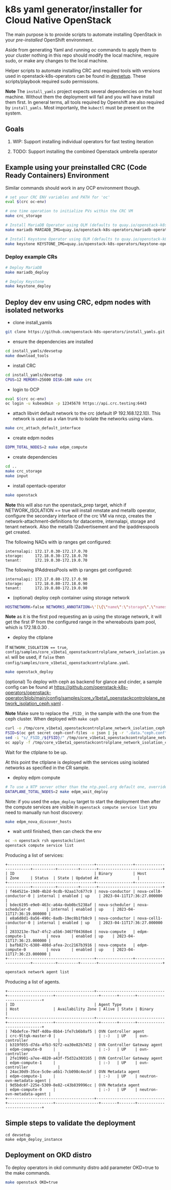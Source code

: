 # k8s yaml generator/installer for Cloud Native OpenStack

The main purpose is to provide scripts to automate installing OpenStack in your *pre-installed* OpenShift environment.

Aside from generating Yaml and running *oc* commands to apply them to your cluster nothing in this repo should modify the local machine, require sudo, or make any changes to the local machine.

Helper scripts to automate installing CRC and required tools with versions used in openstack-k8s-operators can be found in [devsetup](devsetup/README.md). These scripts/playbook required sudo permissions.

**Note**
The `install_yamls` project expects several dependencies on the host machine.
Without them the deployment will fail and you will have install them first.
In general terms, all tools required by Openshift are also required by `install_yamls`.
Most importanly, the `kubectl` must be present on the system.

## Goals

1) WIP: Support installing individual operators for fast testing iteration

2) TODO: Support installing the combined Openstack umbrella operator

## Example using your preinstalled CRC (Code Ready Containers) Environment

Similar commands should work in any OCP environment though.
```bash
# set your CRC ENV variables and PATH for 'oc'
eval $(crc oc-env)

# one time operation to initialize PVs within the CRC VM
make crc_storage

# Install MariaDB Operator using OLM (defaults to quay.io/openstack-k8s-operators)
make mariadb MARIADB_IMG=quay.io/openstack-k8s-operators/mariadb-operator-index:latest

# Install Keystone Operator using OLM (defaults to quay.io/openstack-k8s-operators)
make keystone KEYSTONE_IMG=quay.io/openstack-k8s-operators/keystone-operator-index:latest
```

### Deploy example CRs
```bash
# Deploy MariaDB
make mariadb_deploy

# Deploy Keystone
make keystone_deploy
```

## Deploy dev env using CRC, edpm nodes with isolated networks
* clone install_yamls
```bash
git clone https://github.com/openstack-k8s-operators/install_yamls.git
```
* ensure the dependencies are installed
```bash
cd install_yamls/devsetup
make download_tools
```

* install CRC
```bash
cd install_yamls/devsetup
CPUS=12 MEMORY=25600 DISK=100 make crc
```

* login to OCP
```bash
eval $(crc oc-env)
oc login -u kubeadmin -p 12345678 https://api.crc.testing:6443
```

* attach libvirt default network to the crc (default IP 192.168.122.10). This network is used as a vlan trunk to isolate the networks using vlans.
```bash
make crc_attach_default_interface
```

* create edpm nodes
```bash
EDPM_TOTAL_NODES=2 make edpm_compute
```

* create dependencies
```bash
cd ..
make crc_storage
make input
```

* install opentack-operator
```bash
make openstack
```

**Note** this will also run the openstack_prep target, which if NETWORK_ISOLATION == true will install nmstate and metallb operator, configure the secondary interface of the crc VM via nncp, creates the network-attachment-definitions for datacentre, internalapi, storage and tenant network. Also the metallb l2advertisement and the ipaddresspools get created.

The following NADs with ip ranges get configured:
```
internalapi: 172.17.0.30-172.17.0.70
storage:     172.18.0.30-172.18.0.70
tenant:      172.19.0.30-172.19.0.70
```

The following IPAddressPools with ip ranges get configured:
```
internalapi: 172.17.0.80-172.17.0.90
storage:     172.18.0.80-172.18.0.90
tenant:      172.19.0.80-172.19.0.90
```

* (optional) deploy ceph container using storage network
```bash
HOSTNETWORK=false NETWORKS_ANNOTATION=\'[\{\"name\":\"storage\",\"namespace\":\"openstack\"\}]\' MON_IP=172.18.0.30 make ceph TIMEOUT=90
```

**Note** as it is the first pod requesting an ip using the storage network, it will get the first IP from the configured range in the whereabouts ipam pool, which is 172.18.0.30 .

* deploy the ctlplane

If `NETWORK_ISOLATION == true`, `config/samples/core_v1beta1_openstackcontrolplane_network_isolation.yaml` will be used, if `false` then `config/samples/core_v1beta1_openstackcontrolplane.yaml`.

```bash
make openstack_deploy
```

(optional) To deploy with ceph as backend for glance and cinder, a sample config can be found at https://github.com/openstack-k8s-operators/openstack-operator/blob/main/config/samples/core_v1beta1_openstackcontrolplane_network_isolation_ceph.yaml .

**Note** Make sure to replace the `_FSID_` in the sample with the one from the ceph cluster. When deployed with `make ceph`

```bash
curl -o /tmp/core_v1beta1_openstackcontrolplane_network_isolation_ceph.yaml https://raw.githubusercontent.com/openstack-k8s-operators/openstack-operator/main/config/samples/core_v1beta1_openstackcontrolplane_network_isolation_ceph.yaml
FSID=$(oc get secret ceph-conf-files -o json | jq -r '.data."ceph.conf"' | base64 -d | grep fsid | sed -e 's/fsid = //') && echo $FSID
sed -i "s/_FSID_/${FSID}/" /tmp/core_v1beta1_openstackcontrolplane_network_isolation_ceph.yaml
oc apply -f /tmp/core_v1beta1_openstackcontrolplane_network_isolation_ceph.yaml
```

Wait for the ctlplane to be up.

At this point the ctlplane is deployed with the services using isolated networks as specified in the CR sample.

* deploy edpm compute
```bash
# To use a NTP server other than the ntp.pool.org default one, override the DATAPLANE_NTP_SERVER variable
DATAPLANE_TOTAL_NODES=2 make edpm_wait_deploy
```
Note: if you used the `edpm_deploy` target to start the deployment then after
the compute services are visible in `openstack compute service list` you need
to manually run host discovery:
```bash
make edpm_nova_discover_hosts
```

* wait until finished, then can check the env
```bash
oc -n openstack rsh openstackclient
openstack compute service list
```
Producing a list of services:
```
+--------------------------------------+----------------+------------------------+----------+---------+-------+----------------------------+
| ID                                   | Binary         | Host                   | Zone     | Status  | State | Updated At                 |
+--------------------------------------+----------------+------------------------+----------+---------+-------+----------------------------+
| f464521e-19d0-4b2d-9cdb-92aa17c677c9 | nova-conductor | nova-cell0-conductor-0 | internal | enabled | up    | 2023-04-11T17:36:27.000000 |
| bdec6195-e9e0-463c-a64a-0ab0bc5238af | nova-scheduler | nova-scheduler-0       | internal | enabled | up    | 2023-04-11T17:36:19.000000 |
| e8a6d8d1-8a56-490c-8adb-19ec8b1fb8c9 | nova-conductor | nova-cell1-conductor-0 | internal | enabled | up    | 2023-04-11T17:36:27.000000 |
| 2833213e-7ba7-4fc2-a5b6-3467f04368e4 | nova-compute   | edpm-compute-1         | nova     | enabled | up    | 2023-04-11T17:36:23.000000 |
| bafb827c-6380-408d-afea-2cc2167b3916 | nova-compute   | edpm-compute-0         | nova     | enabled | up    | 2023-04-11T17:36:23.000000 |
+--------------------------------------+----------------+------------------------+----------+---------+-------+----------------------------+
```

```bash
openstack network agent list
```

Producing a list of agents.
```
+--------------------------------------+------------------------------+--------------------+-------------------+-------+-------+----------------------------+
| ID                                   | Agent Type                   | Host               | Availability Zone | Alive | State | Binary                     |
+--------------------------------------+------------------------------+--------------------+-------------------+-------+-------+----------------------------+
| 74bdefce-79df-4d0a-8bb4-1fe7cb6b0af5 | OVN Controller agent         | crc-9ltqk-master-0 |                   | :-)   | UP    | ovn-controller             |
| b319f055-d7da-4fb3-92f2-ea30e82b7452 | OVN Controller Gateway agent | edpm-compute-0     |                   | :-)   | UP    | ovn-controller             |
| 2fe19901-a7ee-4820-a43f-f5d32a303165 | OVN Controller Gateway agent | edpm-compute-1     |                   | :-)   | UP    | ovn-controller             |
| 24ac30d9-35ce-5c0e-a6b1-7cb098c4ecbf | OVN Metadata agent           | edpm-compute-1     |                   | :-)   | UP    | neutron-ovn-metadata-agent |
| 9d5bdc6f-225e-5309-8e82-c43b839996cc | OVN Metadata agent           | edpm-compute-0     |                   | :-)   | UP    | neutron-ovn-metadata-agent |
+--------------------------------------+------------------------------+--------------------+-------------------+-------+-------+----------------------------+
```

## Simple steps to validate the deployment

```
cd devsetup
make edpm_deploy_instance
```

## Deployment on OKD distro

To deploy operators in okd community distro add parameter OKD=true to the make commands.

```bash
make openstack OKD=true
```
